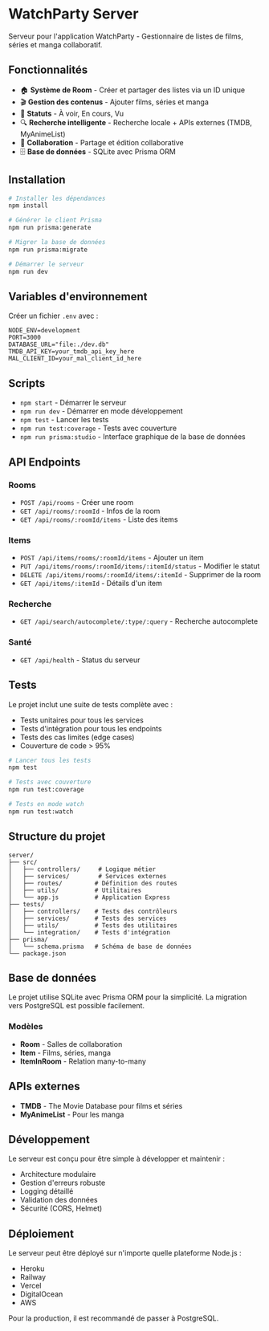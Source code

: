 # WatchParty Server

Serveur pour l'application WatchParty - Gestionnaire de listes de films, séries et manga collaboratif.

## Fonctionnalités

- 🏠 **Système de Room** - Créer et partager des listes via un ID unique
- 🎬 **Gestion des contenus** - Ajouter films, séries et manga
- 📱 **Statuts** - À voir, En cours, Vu
- 🔍 **Recherche intelligente** - Recherche locale + APIs externes (TMDB, MyAnimeList)
- 🤝 **Collaboration** - Partage et édition collaborative
- 🗄️ **Base de données** - SQLite avec Prisma ORM

## Installation

```bash
# Installer les dépendances
npm install

# Générer le client Prisma
npm run prisma:generate

# Migrer la base de données
npm run prisma:migrate

# Démarrer le serveur
npm run dev
```

## Variables d'environnement

Créer un fichier `.env` avec :

```env
NODE_ENV=development
PORT=3000
DATABASE_URL="file:./dev.db"
TMDB_API_KEY=your_tmdb_api_key_here
MAL_CLIENT_ID=your_mal_client_id_here
```

## Scripts

- `npm start` - Démarrer le serveur
- `npm run dev` - Démarrer en mode développement
- `npm test` - Lancer les tests
- `npm run test:coverage` - Tests avec couverture
- `npm run prisma:studio` - Interface graphique de la base de données

## API Endpoints

### Rooms
- `POST /api/rooms` - Créer une room
- `GET /api/rooms/:roomId` - Infos de la room
- `GET /api/rooms/:roomId/items` - Liste des items

### Items
- `POST /api/items/rooms/:roomId/items` - Ajouter un item
- `PUT /api/items/rooms/:roomId/items/:itemId/status` - Modifier le statut
- `DELETE /api/items/rooms/:roomId/items/:itemId` - Supprimer de la room
- `GET /api/items/:itemId` - Détails d'un item

### Recherche
- `GET /api/search/autocomplete/:type/:query` - Recherche autocomplete

### Santé
- `GET /api/health` - Status du serveur

## Tests

Le projet inclut une suite de tests complète avec :

- Tests unitaires pour tous les services
- Tests d'intégration pour tous les endpoints
- Tests des cas limites (edge cases)
- Couverture de code > 95%

```bash
# Lancer tous les tests
npm test

# Tests avec couverture
npm run test:coverage

# Tests en mode watch
npm run test:watch
```

## Structure du projet

```
server/
├── src/
│   ├── controllers/     # Logique métier
│   ├── services/        # Services externes
│   ├── routes/         # Définition des routes
│   ├── utils/          # Utilitaires
│   └── app.js          # Application Express
├── tests/
│   ├── controllers/    # Tests des contrôleurs
│   ├── services/       # Tests des services
│   ├── utils/          # Tests des utilitaires
│   └── integration/    # Tests d'intégration
├── prisma/
│   └── schema.prisma   # Schéma de base de données
└── package.json
```

## Base de données

Le projet utilise SQLite avec Prisma ORM pour la simplicité. La migration vers PostgreSQL est possible facilement.

### Modèles

- **Room** - Salles de collaboration
- **Item** - Films, séries, manga
- **ItemInRoom** - Relation many-to-many

## APIs externes

- **TMDB** - The Movie Database pour films et séries
- **MyAnimeList** - Pour les manga

## Développement

Le serveur est conçu pour être simple à développer et maintenir :

- Architecture modulaire
- Gestion d'erreurs robuste
- Logging détaillé
- Validation des données
- Sécurité (CORS, Helmet)

## Déploiement

Le serveur peut être déployé sur n'importe quelle plateforme Node.js :

- Heroku
- Railway
- Vercel
- DigitalOcean
- AWS

Pour la production, il est recommandé de passer à PostgreSQL.
